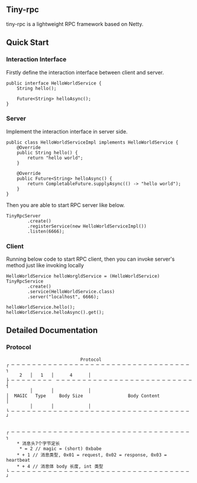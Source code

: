 ## Tiny-rpc
tiny-rpc is a lightweight RPC framework based on Netty.

## Quick Start

### Interaction Interface
Firstly define the interaction interface between client and server.
```
public interface HelloWorldService {  
    String hello();  

    Future<String> helloAsync();  
}
```

### Server
Implement the interaction interface in server side.
```
public class HelloWorldServiceImpl implements HelloWorldService {  
    @Override  
    public String hello() {  
        return "hello world";  
    }  
  
    @Override  
    public Future<String> helloAsync() {  
        return CompletableFuture.supplyAsync(() -> "hello world");  
    }  
}
```

Then you are able to start RPC server like below.
```
TinyRpcServer
        .create()  
        .registerService(new HelloWorldServiceImpl())  
        .listen(6666);
```

### Client
Running below code to start RPC client, then you can invoke server's method just like invoking locally
```
HelloWorldService helloWorgldService = (HelloWorldService) TinyRpcService  
        .create()  
        .service(HelloWorldService.class)  
        .server("localhost", 6666);  
  
helloWorldService.hello();  
helloWorldService.helloAsync().get();
```

## Detailed Documentation

### Protocol
```
                            Protocol
┌ ─ ─ ─ ─ ─ ─ ─ ─ ─ ─ ─ ─ ─ ─ ─ ─ ─ ─ ─ ─ ─ ─ ─ ─ ─ ─ ─ ─ ─ ─ ─ ─ ─ ─  ┐
     2   │   1   │      4      │
├ ─ ─ ─ ─ ─ ─ ─ ─  ─ ─ ─ ─ ─ ─ ─ ─ ─ ─ ─ ─ ─ ─ ─ ─ ─ ─ ─ ─ ─ ─ ─ ─ ─ ─ ┤
         │       │             │
│  MAGIC   Type     Body Size                 Body Content             │
         │       │             │
└ ─ ─ ─ ─ ─ ─ ─ ─ ─ ─ ─ ─ ─ ─ ─ ─ ─ ─ ─ ─ ─ ─ ─ ─ ─ ─ ─ ─ ─ ─ ─ ─ ─ ─  ┘


┌ ─ ─ ─ ─ ─ ─ ─ ─ ─ ─ ─ ─ ─ ─ ─ ─ ─ ─ ─ ─ ─ ─ ─ ─ ─ ─ ─ ─ ─ ─ ─ ─ ─ ─  ┐
    * 消息头7个字节定长
     * = 2 // magic = (short) 0xbabe 
    * + 1 // 消息类型, 0x01 = request, 0x02 = response, 0x03 = heartbeat
    * + 4 // 消息体 body 长度, int 类型
└ ─ ─ ─ ─ ─ ─ ─ ─ ─ ─ ─ ─ ─ ─ ─ ─ ─ ─ ─ ─ ─ ─ ─ ─ ─ ─ ─ ─ ─ ─ ─ ─ ─ ─  ┘
```
